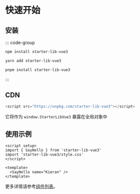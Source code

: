 # 快速开始

## 安装

::: code-group

```sh [npm]
npm install starter-lib-vue3
```

```sh [yarn]
yarn add starter-lib-vue3
```

```sh [pnpm]
pnpm install starter-lib-vue3
```
:::

## CDN

```js
<script src="https://unpkg.com/starter-lib-vue3"></script>
```

它将作为 `window.StarterLibVue3` 暴露在全局对象中

## 使用示例

```vue
<script setup>
import { SayHello } from 'starter-lib-vue3'
import 'starter-lib-vue3/style.css'
</script>

<template>
  <SayHello name="Kieran" />
</template>
```

更多详情请参考[组件列表](/components/index)。
